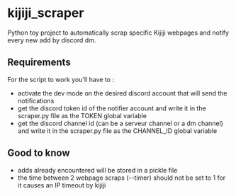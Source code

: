 # kijiji_scraper
Python toy project to automatically scrap specific Kijiji webpages and notify every new add by discord dm.


## Requirements
For the script to work you'll have to :
- activate the dev mode on the desired discord account that will send the notifications
- get the discord token id of the notifier account and write it in the scraper.py file as the TOKEN global variable
- get the discord channel id (can be a serveur channel or a dm channel) and write it in the scraper.py file as the CHANNEL_ID global variable

## Good to know
- adds already encountered will be stored in a pickle file
- the time between 2 webpage scraps (--timer) should not be set to 1 for it causes an IP timeout by kijiji

